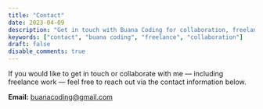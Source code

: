 ```yaml
---
title: "Contact"
date: 2023-04-09
description: "Get in touch with Buana Coding for collaboration, freelance work, or inquiries."
keywords: ["contact", "buana coding", "freelance", "collaboration"]
draft: false
disable_comments: true
---
```


If you would like to get in touch or collaborate with me — including freelance work — feel free to reach out via the contact information below.

**Email:** [buanacoding@gmail.com](mailto:buanacoding@gmail.com)